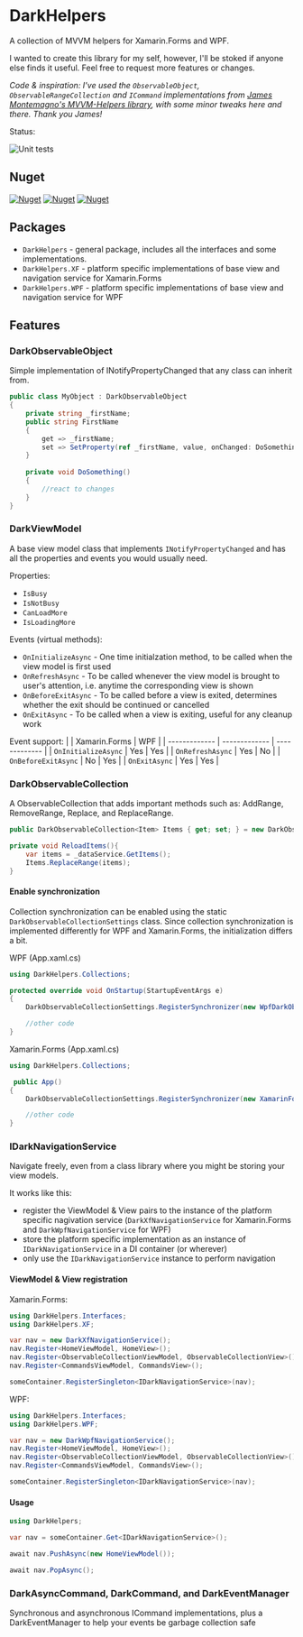 # DarkHelpers
A collection of MVVM helpers for Xamarin.Forms and WPF.

I wanted to create this library for my self, however, I'll be stoked if anyone else finds it useful. Feel free to request more features or changes.

*Code & inspiration:
I've used the `ObservableObject`, `ObservableRangeCollection` and `ICommand` implementations from [James Montemagno's MVVM-Helpers library](https://github.com/jamesmontemagno/mvvm-helpers), with some minor tweaks here and there. Thank you James!*

Status:

![Unit tests](https://github.com/michaldivis/DarkHelpers/workflows/Unit%20tests/badge.svg)

## Nuget
[![Nuget](https://img.shields.io/nuget/v/divis.darkhelpers?label=DarkHelpers)](https://www.nuget.org/packages/Divis.DarkHelpers/)
[![Nuget](https://img.shields.io/nuget/v/divis.darkhelpers.xf?label=DarkHelpers.XF)](https://www.nuget.org/packages/Divis.DarkHelpers.XF/)
[![Nuget](https://img.shields.io/nuget/v/divis.darkhelpers.wpf?label=DarkHelpers.WPF)](https://www.nuget.org/packages/Divis.DarkHelpers.WPF/)

## Packages
- `DarkHelpers` - general package, includes all the interfaces and some implementations.
- `DarkHelpers.XF` - platform specific implementations of base view and navigation service for Xamarin.Forms
- `DarkHelpers.WPF` - platform specific implementations of base view and navigation service for WPF

## Features

### DarkObservableObject
Simple implementation of INotifyPropertyChanged that any class can inherit from.

```csharp
public class MyObject : DarkObservableObject
{
    private string _firstName;
    public string FirstName
    {
        get => _firstName;
        set => SetProperty(ref _firstName, value, onChanged: DoSomething);
    }
    
    private void DoSomething()
    {
        //react to changes
    }
}
```

### DarkViewModel
A base view model class that implements `INotifyPropertyChanged` and has all the properties and events you would usually need.

Properties:
- `IsBusy`
- `IsNotBusy`
- `CanLoadMore`
- `IsLoadingMore`

Events (virtual methods):
- `OnInitializeAsync` - One time initialzation method, to be called when the view model is first used
- `OnRefreshAsync` - To be called whenever the view model is brought to user's attention, i.e. anytime the corresponding view is shown
- `OnBeforeExitAsync` - To be called before a view is exited, determines whether the exit should be continued or cancelled
- `OnExitAsync` - To be called when a view is exiting, useful for any cleanup work

Event support:
|  | Xamarin.Forms | WPF |
| ------------- | ------------- | ------------- |
| `OnInitializeAsync` | Yes | Yes |
| `OnRefreshAsync` | Yes | No |
| `OnBeforeExitAsync` | No | Yes |
| `OnExitAsync` | Yes | Yes |

### DarkObservableCollection
A ObservableCollection that adds important methods such as: AddRange, RemoveRange, Replace, and ReplaceRange.

```csharp
public DarkObservableCollection<Item> Items { get; set; } = new DarkObservableCollection<Item>();

private void ReloadItems(){
    var items = _dataService.GetItems();
    Items.ReplaceRange(items);
}
```

#### Enable synchronization
Collection synchronization can be enabled using the static `DarkObservableCollectionSettings` class. Since collection synchronization is implemented differently for WPF and Xamarin.Forms, the initialization differs a bit.

WPF (App.xaml.cs)
```csharp
using DarkHelpers.Collections;

protected override void OnStartup(StartupEventArgs e)
{
    DarkObservableCollectionSettings.RegisterSynchronizer(new WpfDarkObservableCollectionSynchronizer());

    //other code
}
```

Xamarin.Forms (App.xaml.cs)
```csharp
using DarkHelpers.Collections;

 public App()
{
    DarkObservableCollectionSettings.RegisterSynchronizer(new XamarinFormsDarkObservableCollectionSynchronizer());

    //other code
}
```

### IDarkNavigationService
Navigate freely, even from a class library where you might be storing your view models.

It works like this:
- register the ViewModel & View pairs to the instance of the platform specific nagivation service (`DarkXfNavigationService` for Xamarin.Forms and `DarkWpfNavigationService` for WPF)
- store the platform specific implementation as an instance of `IDarkNavigationService` in a DI container (or wherever)
- only use the `IDarkNavigationService` instance to perform navigation 

#### ViewModel & View registration
Xamarin.Forms:
```csharp
using DarkHelpers.Interfaces;
using DarkHelpers.XF;

var nav = new DarkXfNavigationService();
nav.Register<HomeViewModel, HomeView>();
nav.Register<ObservableCollectionViewModel, ObservableCollectionView>();
nav.Register<CommandsViewModel, CommandsView>();

someContainer.RegisterSingleton<IDarkNavigationService>(nav);
```

WPF:
```csharp
using DarkHelpers.Interfaces;
using DarkHelpers.WPF;

var nav = new DarkWpfNavigationService();
nav.Register<HomeViewModel, HomeView>();
nav.Register<ObservableCollectionViewModel, ObservableCollectionView>();
nav.Register<CommandsViewModel, CommandsView>();

someContainer.RegisterSingleton<IDarkNavigationService>(nav);
```

#### Usage
```csharp
using DarkHelpers;

var nav = someContainer.Get<IDarkNavigationService>();

await nav.PushAsync(new HomeViewModel());

await nav.PopAsync();
```

### DarkAsyncCommand, DarkCommand, and DarkEventManager

Synchronous and asynchronous ICommand implementations, plus a DarkEventManager to help your events be garbage collection safe